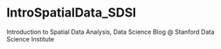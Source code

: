 # IntroSpatialData_SDSI
Introduction to Spatial Data Analysis, Data Science Blog @ Stanford Data Science Institute
